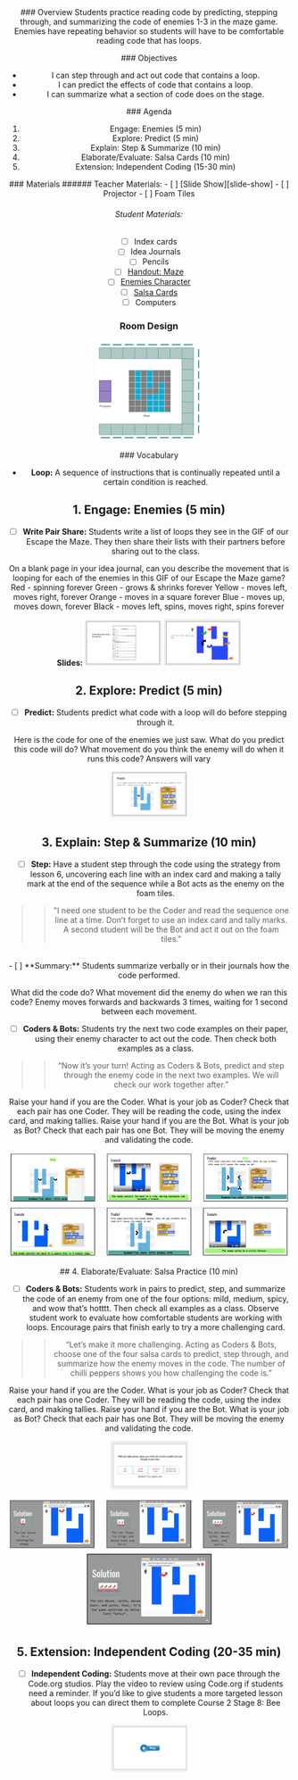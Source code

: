 <header class='header' title='Enemies on Patrol' subtitle='Lesson 07'/>

<notable>
<iconp src='/icons/activity.png'>### Overview</iconp>
Students practice reading code by predicting, stepping through, and summarizing the code of enemies 1-3 in the maze game. Enemies have repeating behavior so students will have to be comfortable reading code that has loops.

<iconp src='/icons/objectives.png'>### Objectives</iconp>
- I can step through and act out code that contains a loop.
- I can predict the effects of code that contains a loop.
- I can summarize what a section of code does on the stage.

<iconp src='/icons/agenda.png'>### Agenda</iconp>
1. Engage: Enemies (5 min)
1. Explore: Predict (5 min)
1. Explain: Step & Summarize (10 min)
1. Elaborate/Evaluate: Salsa Cards (10 min)
1. Extension: Independent Coding (15-30 min)

<note>
<iconp src='/icons/materials.png'>### Materials</iconp>
###### Teacher Materials:
- [ ] [Slide Show][slide-show]
- [ ] Projector
- [ ] Foam Tiles

###### Student Materials:
- [ ] Index cards
- [ ] Idea Journals
- [ ] Pencils
- [ ] [Handout: Maze][handout]
- [ ] [Enemies Character][characters]
- [ ] [Salsa Cards][salsa-cards]
- [ ] Computers

</note>

### Room Design
![room](/images/layout-maze.png)

<note>
<iconp src='/icons/vocab.png'>### Vocabulary</iconp>

- **Loop:** A sequence of instructions that is continually repeated until a certain condition is reached.

</note>


## 1. Engage: Enemies (5 min)

- [ ] **Write Pair Share:** Students write a list of loops they see in the GIF of our Escape the Maze. They then share their lists with their partners before sharing out to the class.

<iconp type="question">On a blank page in your idea journal, can you describe the movement that is looping for each of the enemies in this GIF of our Escape the Maze game?</iconp>
<iconp type="answer">Red - spinning forever</iconp>
<iconp type="answer">Green - grows & shrinks forever</iconp>
<iconp type="answer">Yellow - moves left, moves right, forever</iconp>
<iconp type="answer">Orange - moves in a square forever</iconp>
<iconp type="answer">Blue - moves up, moves down, forever</iconp>
<iconp type="answer">Black - moves left, spins, moves right, spins forever</iconp>

<note>**Slides:**
![slides-wps](./images/slides-wps.png)
![slides-enemies](./images/slides-enemies.png)</note>

## 2. Explore: Predict (5 min)

- [ ] **Predict:** Students predict what code with a loop will do before stepping through it.

<iconp type="question">Here is the code for one of the enemies we just saw. What do you predict this code will do? What movement do you think the enemy will do when it runs this code?</iconp>
<iconp type="answer">Answers will vary</iconp>

<note>![slides-predict](./images/slides-predict.png)</note>

## 3. Explain: Step & Summarize (10 min)

- [ ] **Step:** Have a student step through the code using the strategy from lesson 6, uncovering each line with an index card and making a tally mark at the end of the sequence while a Bot acts as the enemy on the foam tiles.

> > "I need one student to be the Coder and read the sequence one line at a time. Don’t forget to use an index card and tally marks. A second student will be the Bot and act it out on the foam tiles."

<br/>
- [ ] **Summary:** Students summarize verbally or in their journals how the code performed.

<iconp type="question">What did the code do? What movement did the enemy do when we ran this code?</iconp>
<iconp type="answer">Enemy moves forwards and backwards 3 times, waiting for 1 second between each movement.</iconp>

- [ ] **Coders & Bots:** Students try the next two code examples on their paper, using their enemy character to act out the code. Then check both examples as a class.

> > “Now it’s your turn! Acting as Coders & Bots, predict and step through the enemy code in the next two examples. We will check our work together after.”

<iconp type="question">Raise your hand if you are the Coder. What is your job as Coder?</iconp>
<iconp type="answer">Check that each pair has one Coder. They will be reading the code, using the index card, and making tallies.</iconp>
<iconp type="question">Raise your hand if you are the Bot. What is your job as Bot?</iconp>
<iconp type="answer">Check that each pair has one Bot. They will be moving the enemy and validating the code.</iconp>

![slides-step1](./images/slides-step1.png)
![slides-step2](./images/slides-step2.png)

<pagebreak/>
## 4. Elaborate/Evaluate: Salsa Practice (10 min)

- [ ] **Coders & Bots:** Students work in pairs to predict, step, and summarize the code of an enemy from one of the four options: mild, medium, spicy, and wow that’s hotttt. Then check all examples as a class. Observe student work to evaluate how comfortable students are working with loops. Encourage pairs that finish early to try a more challenging card.

> > “Let’s make it more challenging. Acting as Coders & Bots, choose one of the four salsa cards to predict, step through, and summarize how the enemy moves in the code. The number of chilli peppers shows you how challenging the code is.”

<iconp type="question">Raise your hand if you are the Coder. What is your job as Coder?</iconp>
<iconp type="answer">Check that each pair has one Coder. They will be reading the code, using the index card, and making tallies.</iconp>
<iconp type="question">Raise your hand if you are the Bot. What is your job as Bot?</iconp>
<iconp type="answer">Check that each pair has one Bot. They will be moving the enemy and validating the code.</iconp>

<note>![slides-salsa](./images/slides-salsa.png)</note>

![solution1](./images/slides-solution1.png)
![solution2](./images/slides-solution2.png)

## 5. Extension: Independent Coding (20-35 min)

- [ ] **Independent Coding:** Students move at their own pace through the Code.org studios. Play the video to review using Code.org if students need a reminder. If you’d like to give students a more targeted lesson about loops you can direct them to complete Course 2 Stage 8: Bee Loops.

<note>![slides-ic](./images/slides-ic.png)</note>

</notable>


[slide-show]: https://docs.google.com/presentation/d/1xdeJXVRE1wMofw5KSin4iZzqNrtKwqJBOY-RtJPtnec/edit#slide=id.p
[handout]: https://drive.google.com/file/d/0B2wBzr9vcXjPd1gtZFpYSUJIOWc/view
[characters]: https://drive.google.com/file/d/0B2wBzr9vcXjPVTFKd3Z3bXhGUkU/view
[salsa-cards]: https://drive.google.com/file/d/0B2wBzr9vcXjPYzBsV0tTZ21yTDA/view
[tps]: http://www.acpsk12.org/pl/coachs-cuts/think-pair-share/
